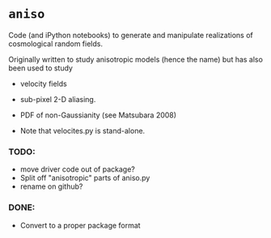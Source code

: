 # `aniso`

Code (and iPython notebooks) to generate and manipulate realizations of cosmological random fields.

Originally written to study anisotropic models (hence the name) but has also been used to study 
 * velocity fields
 * sub-pixel 2-D aliasing.
 * PDF of non-Gaussianity (see Matsubara 2008)

* Note that velocites.py is stand-alone.

### TODO:
* move driver code out of package?
* Split off "anisotropic" parts of aniso.py
* rename on github?

### DONE:
* Convert to a proper package format

